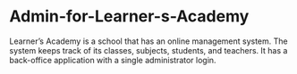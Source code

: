 # Admin-for-Learner-s-Academy
Learner’s Academy is a school that has an online management system. The system keeps track of its classes, subjects, students, and teachers. It has a back-office application with a single administrator login.
